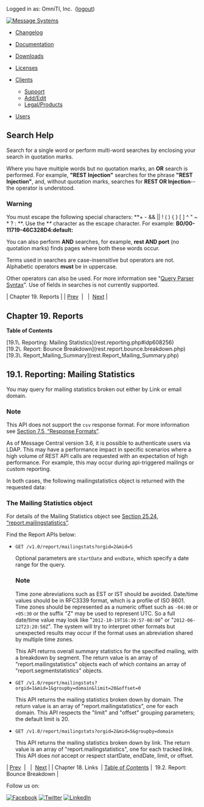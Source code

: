 Logged in as: OmniTI, Inc.  ([logout](https://support.messagesystems.com/logout.php))

[![Message Systems](https://support.messagesystems.com/images/ms-white205.png)](https://support.messagesystems.com/start.php) 

*   [Changelog](https://support.messagesystems.com/start.php?show=changelog)
*   [Documentation](https://support.messagesystems.com/docs/)
*   [Downloads](https://support.messagesystems.com/start.php)

*   [Licenses](https://support.messagesystems.com/license_summary.php)
*   <a href="">Clients</a>
    *   [Support](https://support.messagesystems.com/cs.php)
    *   [Add/Edit](https://support.messagesystems.com/edit_client.php)
    *   [Legal/Products](https://support.messagesystems.com/edit_products.php)
*   [Users](https://support.messagesystems.com/edit_customer.php)

## Search Help

Search for a single word or perform multi-word searches by enclosing your search in quotation marks.

Where you have multiple words but no quotation marks, an **OR** search is performed. For example, **"REST Injection"** searches for the phrase **"REST Injection"**, and, without quotation marks, searches for **REST OR Injection**--the operator is understood.

### Warning

You must escape the following special characters: **+ - && || ! ( ) { } [ ] ^ " ~ * ? : \**. Use the **\** character as the escape character. For example: **B0/00-11719-46C328D4\:default\:**

You can also perform **AND** searches, for example, **rest AND port** (no quotation marks) finds pages where both these words occur.

Terms used in searches are case-insensitive but operators are not. Alphabetic operators **must** be in uppercase.

Other operators can also be used. For more information see "[Query Parser Syntax](https://lucene.apache.org/core/old_versioned_docs/versions/3_0_0/queryparsersyntax.html)". Use of fields in searches is not currently supported.

| Chapter 19. Reports |
| [Prev](rest.links.php)  |   |  [Next](rest.report.bounce.breakdown.php) |

## Chapter 19. Reports

**Table of Contents**

<dl class="toc">

<dt>[19.1\. Reporting: Mailing Statistics](rest.reporting.php#idp608256)</dt>

<dt>[19.2\. Report: Bounce Breakdown](rest.report.bounce.breakdown.php)</dt>

<dt>[19.3\. Report_Mailing_Summary](rest.Report_Mailing_Summary.php)</dt>

</dl>

## 19.1. Reporting: Mailing Statistics

You may query for mailing statistics broken out either by Link or email domain.

### Note

This API does not support the `csv` response format. For more information see [Section 7.5, “Response Formats”](rest.response.formats.php "7.5. Response Formats").

As of Message Central version 3.6, it is possible to authenticate users via LDAP. This may have a performance impact in specific scenarios where a high volume of REST API calls are requested with an expectation of high performance. For example, this may occur during api-triggered mailings or custom reporting.

In both cases, the following mailingstatistics object is returned with the requested data:

### The Mailing Statistics object

For details of the Mailing Statistics object see [Section 25.24, “report.mailingstatistics”](rest.autogen.struct.report.mailingstatistics.php "25.24. report.mailingstatistics").

Find the Report APIs below:

*   `GET /v1.0/report/mailingstats?orgid=2&mid=5`

    Optional parameters are `startDate` and `endDate`, which specify a date range for the query.

    ### Note

    Time zone abreviations such as EST or IST should be avoided. Date/time values should be in RFC3339 format, which is a profile of ISO 8601\. Time zones should be represented as a numeric offset such as `-04:00` or `+05:30` or the suffix "Z" may be used to represent UTC. So a full date/time value may look like "`2012-10-19T16:39:57-08:00`" or "`2012-06-12T23:20:50Z`". The system will try to interpret other formats but unexpected results may occur if the format uses an abreviation shared by multiple time zones.

    This API returns overall summary statistics for the specified mailing, with a breakdown by segment. The return value is an array of "report.mailingstatistics" objects each of which contains an array of "report.segmentstatistics" objects.

*   `GET /v1.0/report/mailingstats?orgid=1&mid=1&groupby=domain&limit=20&offset=0`

    This API returns the mailing statistics broken down by domain. The return value is an array of "report.mailingstatistics", one for each domain. This API respects the "limit" and "offset" grouping parameters; the default limit is 20.

*   `GET /v1.0/report/mailingstats?orgid=2&mid=5&groupby=domain`

    This API returns the mailing statistics broken down by link. The return value is an array of "report.mailingstatistics", one for each tracked link. This API does *not* accept or respect startDate, endDate, limit, or offset.

| [Prev](rest.links.php)  |   |  [Next](rest.report.bounce.breakdown.php) |
| Chapter 18. Links  | [Table of Contents](index.php) |  19.2. Report: Bounce Breakdown |

Follow us on:

[![Facebook](https://support.messagesystems.com/images/icon-facebook.png)](http://www.facebook.com/messagesystems) [![Twitter](https://support.messagesystems.com/images/icon-twitter.png)](http://twitter.com/#!/MessageSystems) [![LinkedIn](https://support.messagesystems.com/images/icon-linkedin.png)](http://www.linkedin.com/company/message-systems)